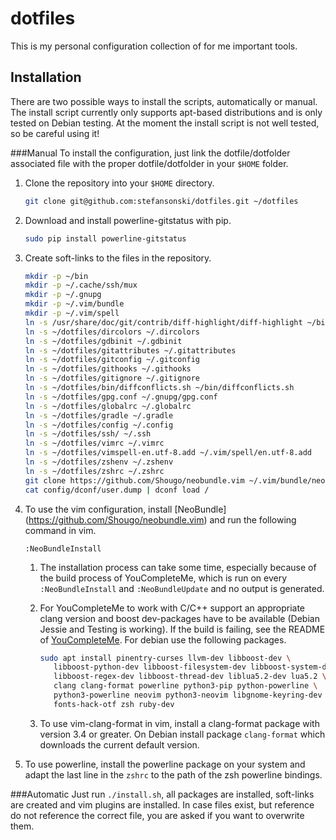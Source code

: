 # dotfiles
This is my personal configuration collection of for me important tools.

## Installation
There are two possible ways to install the scripts, automatically or manual.
The install script currently only supports apt-based distributions and is only
tested on Debian testing.
At the moment the install script is not well tested, so be careful using it!

###Manual
To install the configuration, just link the dotfile/dotfolder associated file
with the proper dotfile/dotfolder in your `$HOME` folder.

1. Clone the repository into your `$HOME` directory.
   ```sh
   git clone git@github.com:stefansonski/dotfiles.git ~/dotfiles
   ```

1. Download and install powerline-gitstatus with pip.
   ```sh
   sudo pip install powerline-gitstatus
   ```

1. Create soft-links to the files in the repository.
   ```sh
   mkdir -p ~/bin
   mkdir -p ~/.cache/ssh/mux
   mkdir -p ~/.gnupg
   mkdir -p ~/.vim/bundle
   mkdir -p ~/.vim/spell
   ln -s /usr/share/doc/git/contrib/diff-highlight/diff-highlight ~/bin/diff-highlight
   ln -s ~/dotfiles/dircolors ~/.dircolors
   ln -s ~/dotfiles/gdbinit ~/.gdbinit
   ln -s ~/dotfiles/gitattributes ~/.gitattributes
   ln -s ~/dotfiles/gitconfig ~/.gitconfig
   ln -s ~/dotfiles/githooks ~/.githooks
   ln -s ~/dotfiles/gitignore ~/.gitignore
   ln -s ~/dotfiles/bin/diffconflicts.sh ~/bin/diffconflicts.sh
   ln -s ~/dotfiles/gpg.conf ~/.gnupg/gpg.conf
   ln -s ~/dotfiles/globalrc ~/.globalrc
   ln -s ~/dotfiles/gradle ~/.gradle
   ln -s ~/dotfiles/config ~/.config
   ln -s ~/dotfiles/ssh/ ~/.ssh
   ln -s ~/dotfiles/vimrc ~/.vimrc
   ln -s ~/dotfiles/vimspell-en.utf-8.add ~/.vim/spell/en.utf-8.add
   ln -s ~/dotfiles/zshenv ~/.zshenv
   ln -s ~/dotfiles/zshrc ~/.zshrc
   git clone https://github.com/Shougo/neobundle.vim ~/.vim/bundle/neobundle.vim
   cat config/dconf/user.dump | dconf load /
   ```

1. To use the vim configuration, install [NeoBundle]
   (https://github.com/Shougo/neobundle.vim) and run the following command in
   vim.
   ```vim
   :NeoBundleInstall
   ```

   1. The installation process can take some time, especially because of the
      build process of YouCompleteMe, which is run on every `:NeoBundleInstall`
      and `:NeoBundleUpdate` and no output is generated.

   1. For YouCompleteMe to work with C/C++ support an appropriate clang version
      and boost dev-packages have to be available (Debian Jessie and Testing is
      working). If the build is failing, see the README of
      [YouCompleteMe](https://github.com/Valloric/YouCompleteMe).
      For debian use the following packages.

      ```sh
      sudo apt install pinentry-curses llvm-dev libboost-dev \
         libboost-python-dev libboost-filesystem-dev libboost-system-dev \
         libboost-regex-dev libboost-thread-dev liblua5.2-dev lua5.2 \
         clang clang-format powerline python3-pip python-powerline \
         python3-powerline neovim python3-neovim libgnome-keyring-dev \
         fonts-hack-otf zsh ruby-dev
      ```

   1. To use vim-clang-format in vim, install a clang-format package with
      version 3.4 or greater. On Debian install package `clang-format` which
      downloads the current default version.

1. To use powerline, install the powerline package on your system and adapt
   the last line in the `zshrc` to the path of the zsh powerline bindings.

###Automatic
Just run `./install.sh`, all packages are installed, soft-links are created
and vim plugins are installed. In case files exist, but reference do not
reference the correct file, you are asked if you want to overwrite them.
